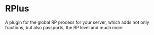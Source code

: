 # RPlus
A plugin for the global RP process for your server, which adds not only fractions, but also passports, the RP level and much more
